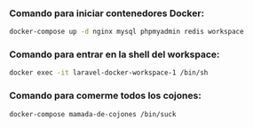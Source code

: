 ### Comando para iniciar contenedores Docker:

```sh
docker-compose up -d nginx mysql phpmyadmin redis workspace
```

### Comando para entrar en la shell del workspace:

```sh
docker exec -it laravel-docker-workspace-1 /bin/sh
```

### Comando para comerme todos los cojones:

```sh
docker-compose mamada-de-cojones /bin/suck
```
